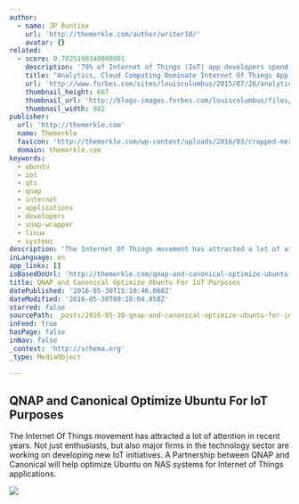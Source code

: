 ```yaml
---
author:
  - name: JP Buntinx
    url: 'http://themerkle.com/author/writer10/'
    avatar: {}
related:
  - score: 0.7025198340000001
    description: '79% of Internet of Things (IoT) app developers spend at least 25% of their time with analytics or databases, and 42% work on Big Data or advanced analytics projects. 55% of IoT developers primarily connect devices through the Cloud, with 32% connecting through a hub or middle tier.'
    title: "Analytics, Cloud Computing Dominate Internet Of Things App Developers' Plans"
    url: 'http://www.forbes.com/sites/louiscolumbus/2015/07/26/analytics-cloud-computing-dominate-internet-of-things-app-developers-plans/'
    thumbnail_height: 667
    thumbnail_url: 'http://blogs-images.forbes.com/louiscolumbus/files/2015/07/Global-Distribution-of-Internet-of-Things-Development.jpg'
    thumbnail_width: 882
publisher:
  url: 'http://themerkle.com'
  name: Themerkle
  favicon: 'http://themerkle.com/wp-content/uploads/2016/03/cropped-merkle-white-1-192x192.png'
  domain: themerkle.com
keywords:
  - ubuntu
  - iot
  - qts
  - qnap
  - internet
  - applications
  - developers
  - snap-wrapper
  - linux
  - systems
description: 'The Internet Of Things movement has attracted a lot of attention in recent years. Not just enthusiasts, but also major firms in the technology sector are working on developing new IoT initiatives. A Partnership between QNAP and Canonical will help optimize Ubuntu on NAS systems for Internet of Things applications.'
inLanguage: en
app_links: []
isBasedOnUrl: 'http://themerkle.com/qnap-and-canonical-optimize-ubuntu-for-iot-purposes/'
title: QNAP and Canonical Optimize Ubuntu For IoT Purposes
datePublished: '2016-05-30T15:10:46.068Z'
dateModified: '2016-05-30T09:10:04.858Z'
starred: false
sourcePath: _posts/2016-05-30-qnap-and-canonical-optimize-ubuntu-for-iot-purposes.md
inFeed: true
hasPage: false
inNav: false
_context: 'http://schema.org'
_type: MediaObject

---
```

<article style=""><h1>QNAP and Canonical Optimize Ubuntu For IoT Purposes</h1><p>The Internet Of Things movement has attracted a lot of attention in recent years. Not just enthusiasts, but also major firms in the technology sector are working on developing new IoT initiatives. A Partnership between QNAP and Canonical will help optimize Ubuntu on NAS systems for Internet of Things applications.</p><img src="http://themerkle.com/wp-content/uploads/2016/05/shutterstock_423610036.jpg" /></article>